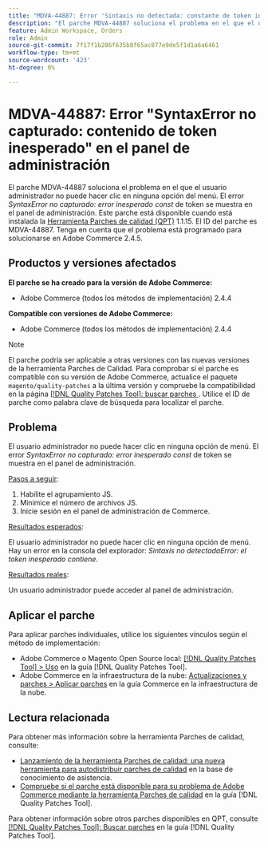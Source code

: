 ```yaml
---
title: "MDVA-44887: Error 'Sintaxis no detectada: constante de token inesperada' en el panel de administración"
description: "El parche MDVA-44887 soluciona el problema en el que el usuario administrador no puede hacer clic en ninguna opción del menú. El error *Uncatch SyntaxError: Unexpected token const* se muestra en el panel Administración. Este parche está disponible cuando está instalada la [Quality Patches Tool (QPT)](https://experienceleague.adobe.com/en/docs/commerce-knowledge-base/kb/announcements/commerce-announcements/magento-quality-patches-released-new-tool-to-self-serve-quality-patches) 1.1.15. El ID del parche es MDVA-44887. Tenga en cuenta que el problema está programado para solucionarse en Adobe Commerce 2.4.5."
feature: Admin Workspace, Orders
role: Admin
source-git-commit: 7f17f1b286f635b8f65ac877e9de5f1d1a6a6461
workflow-type: tm+mt
source-wordcount: '423'
ht-degree: 0%

---
```


# MDVA-44887: Error &quot;SyntaxError no capturado: contenido de token inesperado&quot; en el panel de administración

El parche MDVA-44887 soluciona el problema en el que el usuario administrador no puede hacer clic en ninguna opción del menú. El error *SyntaxError no capturado: error inesperado const* de token se muestra en el panel de administración. Este parche está disponible cuando está instalada la [Herramienta Parches de calidad (QPT)](https://experienceleague.adobe.com/en/docs/commerce-knowledge-base/kb/announcements/commerce-announcements/magento-quality-patches-released-new-tool-to-self-serve-quality-patches) 1.1.15. El ID del parche es MDVA-44887. Tenga en cuenta que el problema está programado para solucionarse en Adobe Commerce 2.4.5.

## Productos y versiones afectados

**El parche se ha creado para la versión de Adobe Commerce:**

* Adobe Commerce (todos los métodos de implementación) 2.4.4

**Compatible con versiones de Adobe Commerce:**

* Adobe Commerce (todos los métodos de implementación) 2.4.4

>[!NOTE]
>
>El parche podría ser aplicable a otras versiones con las nuevas versiones de la herramienta Parches de Calidad. Para comprobar si el parche es compatible con su versión de Adobe Commerce, actualice el paquete `magento/quality-patches` a la última versión y compruebe la compatibilidad en la página [[!DNL Quality Patches Tool]: buscar parches ](https://experienceleague.adobe.com/en/docs/commerce-knowledge-base/kb/announcements/commerce-announcements/magento-quality-patches-released-new-tool-to-self-serve-quality-patches). Utilice el ID de parche como palabra clave de búsqueda para localizar el parche.

## Problema

El usuario administrador no puede hacer clic en ninguna opción de menú. El error *SyntaxError no capturado: error inesperado const* de token se muestra en el panel de administración.

<u>Pasos a seguir</u>:

1. Habilite el agrupamiento JS.
1. Minimice el número de archivos JS.
1. Inicie sesión en el panel de administración de Commerce.

<u>Resultados esperados</u>:

El usuario administrador no puede hacer clic en ninguna opción de menú. Hay un error en la consola del explorador: *Sintaxis no detectadaError: el token inesperado contiene*.

<u>Resultados reales</u>:

Un usuario administrador puede acceder al panel de administración.

## Aplicar el parche

Para aplicar parches individuales, utilice los siguientes vínculos según el método de implementación:

* Adobe Commerce o Magento Open Source local: [[!DNL Quality Patches Tool] > Uso](/help/tools/quality-patches-tool/usage.md) en la guía [!DNL Quality Patches Tool].
* Adobe Commerce en la infraestructura de la nube: [Actualizaciones y parches > Aplicar parches](https://experienceleague.adobe.com/docs/commerce-cloud-service/user-guide/develop/upgrade/apply-patches.html) en la guía Commerce en la infraestructura de la nube.

## Lectura relacionada

Para obtener más información sobre la herramienta Parches de calidad, consulte:

* [Lanzamiento de la herramienta Parches de calidad: una nueva herramienta para autodistribuir parches de calidad](https://experienceleague.adobe.com/en/docs/commerce-knowledge-base/kb/announcements/commerce-announcements/magento-quality-patches-released-new-tool-to-self-serve-quality-patches) en la base de conocimiento de asistencia.
* [Compruebe si el parche está disponible para su problema de Adobe Commerce mediante la herramienta Parches de calidad](/help/tools/quality-patches-tool/patches-available-in-qpt/check-patch-for-magento-issue-with-magento-quality-patches.md) en la guía [!DNL Quality Patches Tool].

Para obtener información sobre otros parches disponibles en QPT, consulte [[!DNL Quality Patches Tool]: Buscar parches](https://experienceleague.adobe.com/tools/commerce-quality-patches/index.html) en la guía [!DNL Quality Patches Tool].
